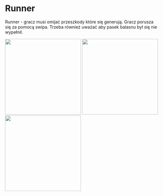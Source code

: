 # Runner

Runner - gracz musi omijać przeszkody które się generują. Gracz porusza się za pomocą swipa. Trzeba również uważać aby pasek balasnu był się nie wypełnił.


<div>

<img src="https://lh3.googleusercontent.com/SwqIJnR-1P7DJyHXBIbBrSmwf8gMvT-ccOht_xceZgROnVqgOo4pKsKM1we9pntRL1Hel1Ht-OEpqSDTikvPxqh0YpNq7Dk8LC9wF0HeUSWHZqrBBSyUQP1Na7iFvaMti1AwzJjUZz1rz0m7r6DY7-rr4EANTPwiHIWkkrMR19fIHnl8sLgzuqB33kxS7n8aViqzgjZ6w4v_SNZEdPUKtG0uert462jB27ytwKIj5sRXUFja6us86-BmyhBH9VkET9-3HoCImmumGJ29rq25RZ12-b6UGBTkZOGHnLBGjqzi1cRu77NnaQsCAWA0g4MTi6Iu1-oRf4Jbz9zqXTPt5fKDIQIt5SXm3NGMDb2rdKGaDJFDYAW5WXnNauyUbMlE2REcX1ZmZCkFT_uRTpekyR0mGHX0g0mXfHE45Zx-LZUche8_Ab6jiMdUdBNSBQyPaGoa3CTEx8GzPGvWa9hukBOP9UGZzFEaOEscTv46n0--HvsTvosG4pY1gzCePZF1H8x6DWMePwxRoJ_aKxekI04iWgz3cIxHy_qgreIDA1dGxxytX3ZeS-DVsynKZQpiG4mK0uCVeNG-16ywQqHw6EVDcqtr-MNZcevwmb4Wce2rajFKvgRRebzukjDjgsUiZgORS2WdNHYpG6kt6RZzALw-owzHyJQj1zfvt6gKrZyHsTFGNswaHah5HKQIXIFK78bZ=w1879-h939-ft" width="250">   


<img src="https://lh3.googleusercontent.com/I1J9m_Hc1TGTgEatrhox5aWMlep1dBhmdD-u0gD2UNErGq7I0R3rsDk6tv3o22ZgY0X3sijBzYIZOvJedSoNvmdLKeq6zGUFxBYMHs0473XhuqhldL7TJcIrONWT43PugfrsfYnlUWmeuuMKHNF3BL16ArPENi6Lu1i54g4ERPOdg65BfzF8JSepuQrcAWiWdzEeY_t_InaWlBMFDujm5K0jgcoVhhDDrYAw9P_dqsF_WYh35utJBQ5isosNbmCpDD_qQr63QRSBez5c5rKfxcI0FPSDVc1k3MVjEyjYgP0xHC0KBI1a-YdZggIRJxUA_L7z-9skjyejoJMA_qU-6PYSckprJkagE8cwascgTahaqJbO789tfvKGBIIm26HI6odxBe6_lhMNh6b5uYKs5YwP4CKuz_Cx5nCOC--7NZoflzwy2kz-GHlele4T-SO1cLQf4yAm1I9gKJFlW6VWOIRkmQY_WtFppu3sNTTaNxfrVarBmli5ofcq9Bi6jCSNypwH98XXO4pq6enxE44f6QP9ptmBweyp26ASqmLGS9tDz5W0HoSGOBWvN5Fr-vJ7ElmA6UUlRadufPRvQDH2rEXSDxOINJDPjLhln2_2XdxYBCCZQaV42awEAhaH0RhDuxHpzIL6xNpAxIId3ZvYEWgWn_vdWB7zmGn_fLBFsR56Uy6qdIxn0jJpTncMm-ZvSVhx=w1448-h939-ft" width="250">

<img src="https://lh3.googleusercontent.com/Qtj35hve5qGxJEEU2ZovJaqn_7aJZSMWjKgf-P2tq890D6JAbnAGPwwWogajjIYJ6p6oyxC2JoLlz9MG8J00P_H8_L1cYqPJ71jbA8VcWUHbiZWYi5EEK7vECBNyoNTFIciMd5ZDfQsCqFWHKjcLeeAAcdOlDk_pgJ8zJ2g8j-DQpQoUr_p7TnodrkEffD4_9ecIr7aDnz5U1RVHzf2S4s8GJdmbbnFIF3U-Oeu1Ncctok8J0IwvXA9zNs5Y2V7LXn2_3BFLDO6qHhrYhF9EMTW6igD9fufv_b6-B7bkpNIpn2eHgi-UKbLABRhJmLOt5Brv-W_yncj75px0fOPwxTxCl2U4ud7n3fSI-77WkPZvk3UqAQYss9BfoK243ZXwgKPow1pdemAIBen8FUEFYbjsNcswEUKUJ0gGDt5uS81y1R-xf9bwDVh9D3kNBMsysoUKGIewG90r-FfpzvkkoV1CLvQD7jIfJO8xKM9fEYuZgcCVNokuykRekuaKQzo-XR7rT0OiPRe6NBKGw234HGktOx84taq9PF7OzQBnh4S6TuuWD9IxUCWA7Hg0fLNUmi6Jsz-keB5XyrUIvSPPA_Blimeq-WHH5FtzkIMwTgJX3l4DZMtJMi12exjHJAvV6nmizsSLbpS1UhnmmWCeEglFV0hDGh2iFwwzUP8yuJjciGznCz6QuzeV7IA2mxfdX9GE=w1448-h939-ft"  width="250">
</div>

